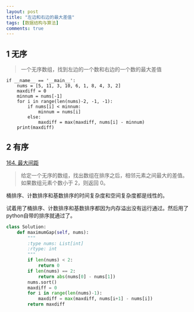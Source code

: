 ```yaml
---
layout: post
title: "左边和右边的最大差值"
tags: [数据结构与算法]
comments: true
---
```



## 1 无序
> 一个无序数组，找到左边的一个数和右边的一个数的最大差值

```
if __name__ == '__main__':
    nums = [5, 11, 3, 10, 6, 1, 8, 4, 3, 2]
    maxdiff = 0
    minnum = nums[-1]
    for i in range(len(nums)-2, -1, -1):
        if nums[i] < minnum:
            minnum = nums[i]
        else:
            maxdiff = max(maxdiff, nums[i] - minnum)
    print(maxdiff)
```

## 2 有序
[164. 最大间距](https://leetcode-cn.com/problems/maximum-gap/description/)
> 给定一个无序的数组，找出数组在排序之后，相邻元素之间最大的差值。    
如果数组元素个数小于 2，则返回 0。

桶排序、计数排序和基数排序的时间复杂度和空间复杂度都是线性的。

试着用了桶排序、计数排序和基数排序都因为内存溢出没有运行通过。然后用了python自带的排序就通过了。

```python
class Solution:
    def maximumGap(self, nums):
        """
        :type nums: List[int]
        :rtype: int
        """
        if len(nums) < 2:
            return 0
        if len(nums) == 2:
            return abs(nums[0] - nums[1])
        nums.sort()
        maxdiff = 0
        for i in range(len(nums)-1):
            maxdiff = max(maxdiff, nums[i+1] - nums[i])
        return maxdiff
```


